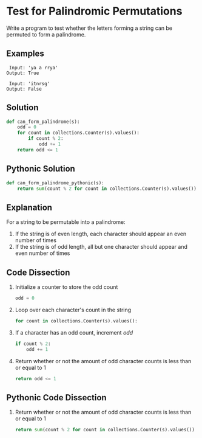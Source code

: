# Test for Palindromic Permutations
Write a program to test whether the letters forming a string can be permuted to form a palindrome.

## Examples
```
 Input: 'ya a rrya'
Output: True

 Input: 'itnrsg'
Output: False
```

## Solution
```python
def can_form_palindrome(s):
    odd = 0
    for count in collections.Counter(s).values():
        if count % 2:
            odd += 1
    return odd <= 1
```

## Pythonic Solution
```python
def can_form_palindrome_pythonic(s):
    return sum(count % 2 for count in collections.Counter(s).values()) <= 1
```

## Explanation
For a string to be permutable into a palindrome:
1. If the string is of even length, each character should appear an even number of times
2. If the string is of odd length, all but one character should appear and even number of times

## Code Dissection
1. Initialize a counter to store the odd count
    ```python
    odd = 0
    ```
2. Loop over each character's count in the string
    ```python
    for count in collections.Counter(s).values():
    ```
3. If a character has an odd count, increment _odd_
    ```python
    if count % 2:
        odd += 1
    ```
4. Return whether or not the amount of odd character counts is less than or equal to 1
    ```python
    return odd <= 1
    ```

## Pythonic Code Dissection
1. Return whether or not the amount of odd character counts is less than or equal to 1
    ```python
    return sum(count % 2 for count in collections.Counter(s).values()) <= 1
    ```